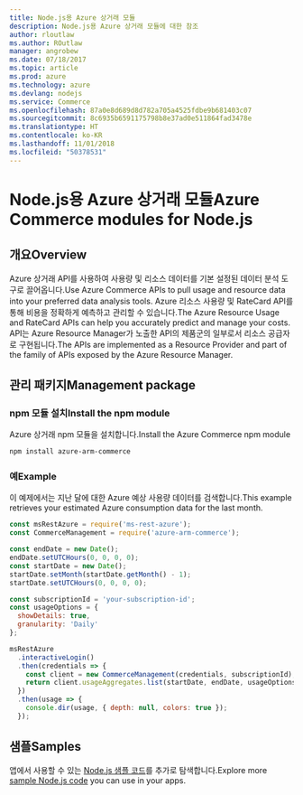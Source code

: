 ```yaml
---
title: Node.js용 Azure 상거래 모듈
description: Node.js용 Azure 상거래 모듈에 대한 참조
author: rloutlaw
ms.author: ROutlaw
manager: angrobew
ms.date: 07/18/2017
ms.topic: article
ms.prod: azure
ms.technology: azure
ms.devlang: nodejs
ms.service: Commerce
ms.openlocfilehash: 87a0e8d689d8d782a705a4525fdbe9b681403c07
ms.sourcegitcommit: 8c6935b6591175798b8e37ad0e511864fad3478e
ms.translationtype: HT
ms.contentlocale: ko-KR
ms.lasthandoff: 11/01/2018
ms.locfileid: "50378531"
---
```

# <a name="azure-commerce-modules-for-nodejs"></a><span data-ttu-id="bcd9c-103">Node.js용 Azure 상거래 모듈</span><span class="sxs-lookup"><span data-stu-id="bcd9c-103">Azure Commerce modules for Node.js</span></span>

## <a name="overview"></a><span data-ttu-id="bcd9c-104">개요</span><span class="sxs-lookup"><span data-stu-id="bcd9c-104">Overview</span></span>

<span data-ttu-id="bcd9c-105">Azure 상거래 API를 사용하여 사용량 및 리소스 데이터를 기본 설정된 데이터 분석 도구로 끌어옵니다.</span><span class="sxs-lookup"><span data-stu-id="bcd9c-105">Use Azure Commerce APIs to pull usage and resource data into your preferred data analysis tools.</span></span> <span data-ttu-id="bcd9c-106">Azure 리소스 사용량 및 RateCard API를 통해 비용을 정확하게 예측하고 관리할 수 있습니다.</span><span class="sxs-lookup"><span data-stu-id="bcd9c-106">The Azure Resource Usage and RateCard APIs can help you accurately predict and manage your costs.</span></span> <span data-ttu-id="bcd9c-107">API는 Azure Resource Manager가 노출한 API의 제품군의 일부로서 리소스 공급자로 구현됩니다.</span><span class="sxs-lookup"><span data-stu-id="bcd9c-107">The APIs are implemented as a Resource Provider and part of the family of APIs exposed by the Azure Resource Manager.</span></span>

## <a name="management-package"></a><span data-ttu-id="bcd9c-108">관리 패키지</span><span class="sxs-lookup"><span data-stu-id="bcd9c-108">Management package</span></span>

### <a name="install-the-npm-module"></a><span data-ttu-id="bcd9c-109">npm 모듈 설치</span><span class="sxs-lookup"><span data-stu-id="bcd9c-109">Install the npm module</span></span>

<span data-ttu-id="bcd9c-110">Azure 상거래 npm 모듈을 설치합니다.</span><span class="sxs-lookup"><span data-stu-id="bcd9c-110">Install the Azure Commerce npm module</span></span>

```bash
npm install azure-arm-commerce
```

### <a name="example"></a><span data-ttu-id="bcd9c-111">예</span><span class="sxs-lookup"><span data-stu-id="bcd9c-111">Example</span></span>

<span data-ttu-id="bcd9c-112">이 예제에서는 지난 달에 대한 Azure 예상 사용량 데이터를 검색합니다.</span><span class="sxs-lookup"><span data-stu-id="bcd9c-112">This example retrieves your estimated Azure consumption data for the last month.</span></span>

```javascript
const msRestAzure = require('ms-rest-azure');
const CommerceManagement = require('azure-arm-commerce');

const endDate = new Date();
endDate.setUTCHours(0, 0, 0, 0);
const startDate = new Date();
startDate.setMonth(startDate.getMonth() - 1);
startDate.setUTCHours(0, 0, 0, 0);

const subscriptionId = 'your-subscription-id';
const usageOptions = {
  showDetails: true,
  granularity: 'Daily'
};

msRestAzure
  .interactiveLogin()
  .then(credentials => {
    const client = new CommerceManagement(credentials, subscriptionId);
    return client.usageAggregates.list(startDate, endDate, usageOptions);
  })
  .then(usage => {
    console.dir(usage, { depth: null, colors: true });
  });
```

## <a name="samples"></a><span data-ttu-id="bcd9c-113">샘플</span><span class="sxs-lookup"><span data-stu-id="bcd9c-113">Samples</span></span>

<span data-ttu-id="bcd9c-114">앱에서 사용할 수 있는 [Node.js 샘플 코드](https://azure.microsoft.com/resources/samples/?platform=nodejs)를 추가로 탐색합니다.</span><span class="sxs-lookup"><span data-stu-id="bcd9c-114">Explore more [sample Node.js code](https://azure.microsoft.com/resources/samples/?platform=nodejs) you can use in your apps.</span></span>

